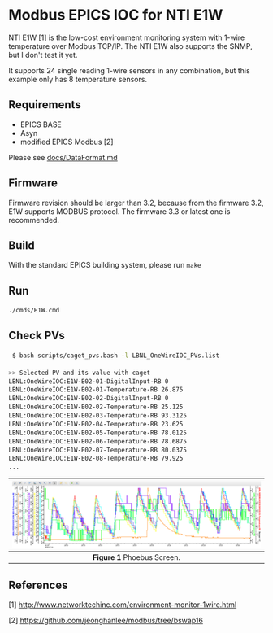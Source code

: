 # Modbus EPICS IOC for NTI E1W

NTI E1W [1] is the low-cost environment monitoring system with 1-wire temperature over Modbus TCP/IP. The NTI E1W also supports the SNMP, but I don't test it yet.

It supports 24 single reading 1-wire sensors in any combination, but this example only has 8 temperature sensors.

## Requirements

* EPICS BASE
* Asyn
* modified EPICS Modbus [2]

Please see [docs/DataFormat.md](https://github.com/jeonghanlee/epics-ioc-NTI-E1W/blob/master/docs/DataFormat.md)

## Firmware

Firmware revision should be larger than 3.2, because from the firmware 3.2, E1W supports MODBUS protocol. The firmware 3.3 or latest one is recommended.

## Build

With the standard EPICS building system, please run `make`

## Run

```bash
./cmds/E1W.cmd
```

## Check PVs

```bash
 $ bash scripts/caget_pvs.bash -l LBNL_OneWireIOC_PVs.list

>> Selected PV and its value with caget
LBNL:OneWireIOC:E1W-E02-01-DigitalInput-RB 0
LBNL:OneWireIOC:E1W-E02-01-Temperature-RB 26.875
LBNL:OneWireIOC:E1W-E02-02-DigitalInput-RB 0
LBNL:OneWireIOC:E1W-E02-02-Temperature-RB 25.125
LBNL:OneWireIOC:E1W-E02-03-Temperature-RB 93.3125
LBNL:OneWireIOC:E1W-E02-04-Temperature-RB 23.625
LBNL:OneWireIOC:E1W-E02-05-Temperature-RB 78.0125
LBNL:OneWireIOC:E1W-E02-06-Temperature-RB 78.6875
LBNL:OneWireIOC:E1W-E02-07-Temperature-RB 80.0375
LBNL:OneWireIOC:E1W-E02-08-Temperature-RB 79.925
...
```

|![PhoebusScreen](docs/db_phoebus.png)|
| :---: |
|**Figure 1** Phoebus Screen.|

## References

[1] <http://www.networktechinc.com/environment-monitor-1wire.html>

[2] <https://github.com/jeonghanlee/modbus/tree/bswap16>
